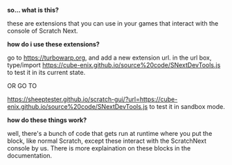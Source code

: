 <b> so... what is this? </b>

these are extensions that you can use in your games that interact with the console of Scratch Next.

<b> how do i use these extensions? </b>

go to https://turbowarp.org, and add a new extension url. in the url box, type/import https://cube-enix.github.io/source%20code/SNextDevTools.js to test it in its current state.

OR GO TO

https://sheeptester.github.io/scratch-gui/?url=https://cube-enix.github.io/source%20code/SNextDevTools.js to test it in sandbox mode.

<b> how do these things work? </b>

well, there's a bunch of code that gets run at runtime where you put the block, like normal Scratch, except these interact with the ScratchNext console by us.
There is more explaination on these blocks in the documentation.
